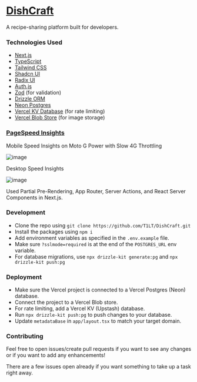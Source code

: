 # [DishCraft](https://dishcraft.vercel.app)
A recipe-sharing platform built for developers.

### Technologies Used
* [Next.js](https://nextjs.org/)
* [TypeScript](https://www.typescriptlang.org/)
* [Tailwind CSS](https://tailwindcss.com/)
* [Shadcn UI](https://ui.shadcn.com/)
* [Radix UI](https://www.radix-ui.com/)
* [Auth.js](https://authjs.dev/guides/upgrade-to-v5)
* [Zod](https://zod.dev/) (for validation)
* [Drizzle ORM](https://orm.drizzle.team/)
* [Neon Postgres](https://neon.tech/)
* [Vercel KV Database](https://vercel.com/docs/storage/vercel-kv) (for rate limiting)
* [Vercel Blob Store](https://vercel.com/docs/storage/vercel-blob) (for image storage)

### [PageSpeed Insights](https://pagespeed.web.dev/analysis/https-dishcraft-vercel-app/5p9tqr4sca?form_factor=mobile)

Mobile Speed Insights on Moto G Power with Slow 4G Throttling

![image](https://github.com/T1LT/DishCraft/assets/65653163/538900b2-6f73-43b8-a1d7-8bd78d22e463)

Desktop Speed Insights

![image](https://github.com/T1LT/DishCraft/assets/65653163/75bd80a1-5e46-4119-93cd-d22c06d33366)

Used Partial Pre-Rendering, App Router, Server Actions, and React Server Components in Next.js.

### Development
* Clone the repo using `git clone https://github.com/T1LT/DishCraft.git`
* Install the packages using `npm i`
* Add environment variables as specified in the `.env.example` file.
* Make sure `?sslmode=required` is at the end of the `POSTGRES_URL` env variable.
* For database migrations, use `npx drizzle-kit generate:pg` and `npx drizzle-kit push:pg`

### Deployment
* Make sure the Vercel project is connected to a Vercel Postgres (Neon) database.
* Connect the project to a Vercel Blob store.
* For rate limiting, add a Vercel KV (Upstash) database.
* Run `npx drizzle-kit push:pg` to push changes to your database.
* Update `metadataBase` in `app/layout.tsx` to match your target domain.

### Contributing
Feel free to open issues/create pull requests if you want to see any changes or if you want to add any enhancements!

There are a few issues open already if you want something to take up a task right away.
